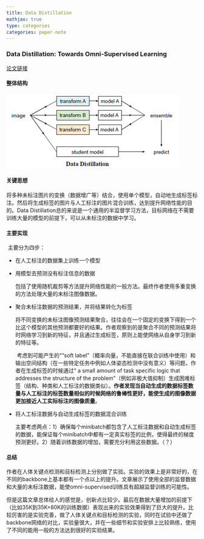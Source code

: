 ```yaml
---
title: Data Distillation
mathjax: true
type: categories
categories: paper-note
---
```


### Data Distillation: Towards Omni-Supervised Learning

[论文链接](http://cn.arxiv.org/pdf/1712.04440)

#### 整体结构

![data distillation](https://raw.githubusercontent.com/Joker1994k/pic/master/data%20distillation.PNG)

#### 关键思想

​	将多种未标注图片的变换（数据增广等）结合，使用单个模型，自动地生成标签标注。然后将生成标签的图片与人工标注的图片混合训练，达到提升网络性能的目的。Data Distillation总的来说是一个通用的半监督学习方法，目标网络在不需要训练大量的模型的前提下，可以从未标注的数据中学习。

#### 主要实现

​	主要分为四步：

+ 在人工标注的数据集上训练一个模型

+ 用模型去预测没有标注信息的数据

  ​	包括了使用随机裁剪等方法提升网络性能的一般方法。最终作者使用多重变换的方法处理大量的未标注图像数据。

+ 聚合未标注数据的预测结果，并将结果转化为标签

  ​	将不同变换的未标注图像预测结果聚合，往往会在一个固定的变换下得到一个比这个模型的其他预测都要好的结果。作者观察到的是聚合不同的预测结果将时网络学习到新的特征，并且通过生成标签，原则上能使网络从自身学习到新的特征等。

  ​	考虑到可能产生的““soft label”（概率向量，不能直接在联合训练中使用）和输出空间结构（在一些特定任务中例如人体姿态检测中没有意义）等问题，作者在生成标签的时候通过“ a small amount of task specific logic that addresses the structure of the problem”（例如非极大值抑制）生成困难标签（结构、种类和人工标注的数据类似）。**作者发现当自动生成的数据标签数量与人工标注的标签数量相似的时候网络的鲁棒性更好，能使生成的图像数据更加接近人工实际标注的图像质量**。

+ 将人工标注数据与自动生成标签的数据混合训练

  ​	主要考虑两点：1）确保每个minibatch都包含了人工标注数据和自动生成标签的数据，能保证每个minibatch中都有一定真实标签的比例，使得最终的梯度预测更好。2）随着训练数据的增加，需要充分利用这些数据。（？）

#### 总结

​	作者在人体关键点检测和目标检测上分别做了实验。实验的效果上是非常好的，在不同的backbone上基本都有一个点以上的提升。文章展示了使用全部的监督数据和大量的未标注数据，能使omni-supervised训练具有超越监督训练的可能性。

​	但是这篇文章总体给人的感觉是，创新点比较少。最后在数据大量增加的前提下（比如35K到35K+80K的训练数据）表现出来的实验效果得到了巨大的提升。比较厉害的是实验完善，做了人体关键点和目标检测的实验，同时在试验中还做了backbone网络的对比，实验量很大，并在一些细节和实验安排上比较熟练，使用了不同的能用一般的方法达到很好的实验结果。